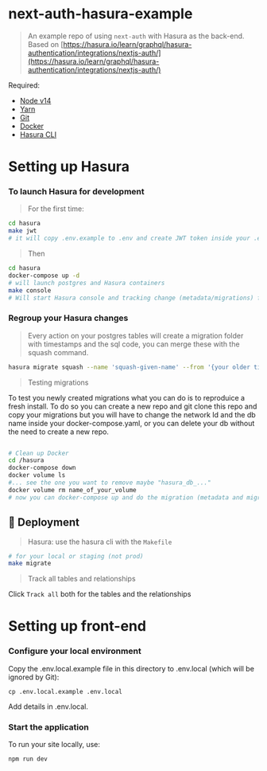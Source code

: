 # next-auth-hasura-example

> An example repo of using `next-auth` with Hasura as the back-end. Based on [https://hasura.io/learn/graphql/hasura-authentication/integrations/nextjs-auth/](https://hasura.io/learn/graphql/hasura-authentication/integrations/nextjs-auth/)

Required:
- [Node v14](https://nodejs.org/download/release/latest-v14.x/)
- [Yarn](https://classic.yarnpkg.com/en/docs/install/)
- [Git](https://git-scm.com/downloads)
- [Docker](https://docs.docker.com/get-started/overview/)
- [Hasura CLI](https://hasura.io/docs/latest/graphql/core/hasura-cli/install-hasura-cli.html)

# Setting up Hasura

### To launch Hasura for development

> For the first time:

```sh
cd hasura
make jwt
# it will copy .env.example to .env and create JWT token inside your .env
```

> Then

```sh
cd hasura
docker-compose up -d
# will launch postgres and Hasura containers
make console
# Will start Hasura console and tracking change (metadata/migrations) from the GUI.
```

### Regroup your Hasura changes

> Every action on your postgres tables will create a migration folder with timestamps and the sql code, you can merge these with the squash command.

```sh
hasura migrate squash --name 'squash-given-name' --from '{your older timestamps folder}'
```

> Testing migrations

To test you newly created migrations what you can do is to reproduice a fresh install. To do so you can create a new repo and git clone this repo and copy your migrations but you will have to change the network Id and the db name inside your docker-compose.yaml, or you can delete your db without the need to create a new repo.

```sh

# Clean up Docker
cd /hasura
docker-compose down
docker volume ls
#... see the one you want to remove maybe "hasura_db_..."
docker volume rm name_of_your_volume
# now you can docker-compose up and do the migration (metadata and migrations)
```

## 🚀 Deployment

> Hasura: use the hasura cli with the `Makefile`

```sh
# for your local or staging (not prod)
make migrate
```

> Track all tables and relationships

Click `Track all` both for the tables and the relationships

# Setting up front-end

### Configure your local environment

Copy the .env.local.example file in this directory to .env.local (which will be ignored by Git):

```
cp .env.local.example .env.local
```

Add details in .env.local.

### Start the application

To run your site locally, use:

```
npm run dev
```